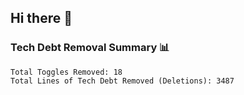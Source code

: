 ## Hi there 👋

<!--
**mohammedm-hs/mohammedm-hs** is a ✨ _special_ ✨ repository because its `README.md` (this file) appears on your GitHub profile.

Here are some ideas to get you started:

- 🔭 I’m currently working on ...
- 🌱 I’m currently learning ...
- 👯 I’m looking to collaborate on ...
- 🤔 I’m looking for help with ...
- 💬 Ask me about ...
- 📫 How to reach me: ...
- 😄 Pronouns: ...
- ⚡ Fun fact: ...
-->

### Tech Debt Removal Summary 📊
```:
Total Toggles Removed: 18
Total Lines of Tech Debt Removed (Deletions): 3487
```
